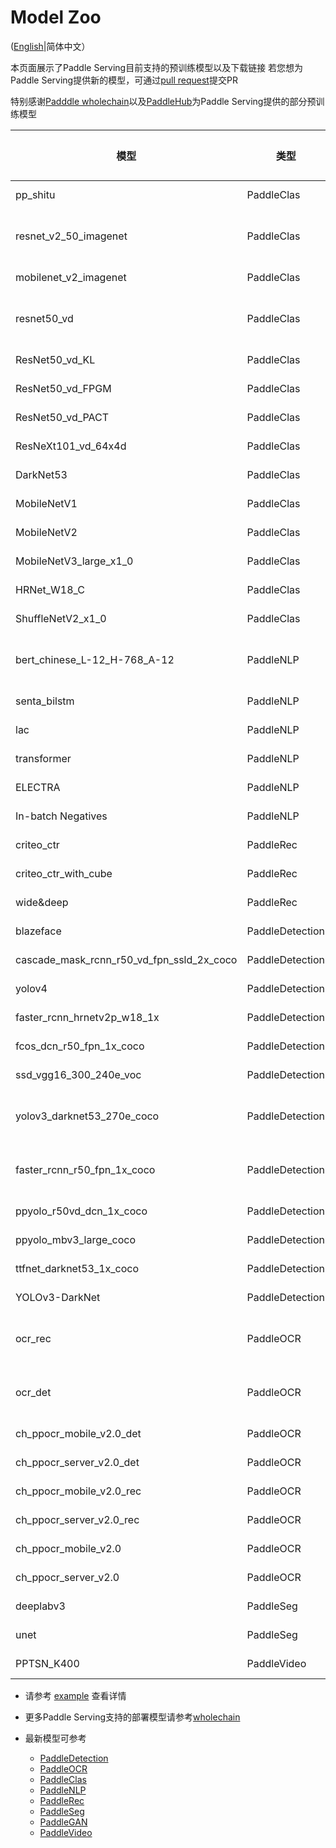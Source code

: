 # Model Zoo

([English](./Model_Zoo_EN.md)|简体中文）

本页面展示了Paddle Serving目前支持的预训练模型以及下载链接
若您想为Paddle Serving提供新的模型，可通过[pull request](https://github.com/PaddlePaddle/Serving/pulls)提交PR

特别感谢[Padddle wholechain](https://www.paddlepaddle.org.cn/wholechain)以及[PaddleHub](https://www.paddlepaddle.org.cn/hub)为Paddle Serving提供的部分预训练模型


| 模型 | 类型 | 示例使用的框架 | 下载 |
| --- | --- | --- | ---- |
| pp_shitu | PaddleClas | [C++ Serving](../examples/C++/PaddleClas/pp_shitu) | [.tar.gz](https://paddle-imagenet-models-name.bj.bcebos.com/dygraph/rec/models/inference/serving/pp_shitu.tar.gz) |
| resnet_v2_50_imagenet | PaddleClas | [C++ Serving](../examples/C++/PaddleClas/resnet_v2_50)</br>[Pipeline Serving](../examples/Pipeline/PaddleClas/ResNet_V2_50) | [.tar.gz](https://paddle-serving.bj.bcebos.com/paddle_hub_models/image/ImageClassification/resnet_v2_50_imagenet.tar.gz) | Pipeline Serving, C++ Serving|
| mobilenet_v2_imagenet | PaddleClas | [C++ Serving](../examples/C++/PaddleClas/mobilenet) | [.tar.gz](https://paddle-serving.bj.bcebos.com/paddle_hub_models/image/ImageClassification/mobilenet_v2_imagenet.tar.gz) |
| resnet50_vd | PaddleClas | [C++ Serving](../examples/C++/PaddleClas/imagenet)</br>[Pipeline Serving](../examples/Pipeline/PaddleClas/ResNet50_vd) | [.tar.gz](https://paddle-serving.bj.bcebos.com/model/ResNet50_vd.tar) |
| ResNet50_vd_KL | PaddleClas | [Pipeline Serving](../examples/Pipeline/PaddleClas/ResNet50_vd_KL) | [.tar](https://paddle-serving.bj.bcebos.com/model/ResNet50_vd_KL.tar) |
| ResNet50_vd_FPGM | PaddleClas | [Pipeline Serving](../examples/Pipeline/PaddleClas/ResNet50_vd_FPGM) | [.tar](https://paddle-serving.bj.bcebos.com/model/ResNet50_vd_FPGM.tar) |
| ResNet50_vd_PACT | PaddleClas | [Pipeline Serving](../examples/Pipeline/PaddleClas/ResNet50_vd_PACT) | [.tar](https://paddle-serving.bj.bcebos.com/model/ResNet50_vd_PACT.tar) |
| ResNeXt101_vd_64x4d | PaddleClas | [Pipeline Serving](../examples/Pipeline/PaddleClas/ResNeXt101_vd_64x4d) | [.tar](https://paddle-serving.bj.bcebos.com/model/ResNeXt101_vd_64x4d.tar) |
| DarkNet53 | PaddleClas | [Pipeline Serving](../examples/Pipeline/PaddleClas/DarkNet53) | [.tar](https://paddle-serving.bj.bcebos.com/model/DarkNet53.tar) |
| MobileNetV1 | PaddleClas | [Pipeline Serving](../examples/Pipeline/PaddleClas/MobileNetV1) | [.tar](https://paddle-serving.bj.bcebos.com/model/MobileNetV1.tar) |
| MobileNetV2 | PaddleClas | [Pipeline Serving](../examples/Pipeline/PaddleClas/MobileNetV2) | [.tar](https://paddle-serving.bj.bcebos.com/model/MobileNetV2.tar) |
| MobileNetV3_large_x1_0 | PaddleClas | [Pipeline Serving](../examples/Pipeline/PaddleClas/MobileNetV3_large_x1_0) | [.tar](https://paddle-serving.bj.bcebos.com/model/MobileNetV3_large_x1_0.tar) |
| HRNet_W18_C | PaddleClas | [Pipeline Serving](../examples/Pipeline/PaddleClas/HRNet_W18_C) | [.tar](https://paddle-serving.bj.bcebos.com/model/HRNet_W18_C.tar) |
| ShuffleNetV2_x1_0 | PaddleClas | [Pipeline Serving](../examples/Pipeline/PaddleClas/ShuffleNetV2_x1_0) | [.tar](https://paddle-serving.bj.bcebos.com/model/ShuffleNetV2_x1_0.tar) |
| bert_chinese_L-12_H-768_A-12 | PaddleNLP | [C++ Serving](../examples/C++/PaddleNLP/bert)</br>[Pipeline Serving](../examples/Pipeline/PaddleNLP/bert) | [.tar.gz](https://paddle-serving.bj.bcebos.com/paddle_hub_models/text/SemanticModel/bert_chinese_L-12_H-768_A-12.tar.gz) |
| senta_bilstm | PaddleNLP | [C++ Serving](../examples/C++/PaddleNLP/senta) | [.tar.gz](https://paddle-serving.bj.bcebos.com/paddle_hub_models/text/SentimentAnalysis/senta_bilstm.tar.gz) |C++ Serving|
| lac | PaddleNLP | [C++ Serving](../examples/C++/PaddleNLP/lac) | [.tar.gz](https://paddle-serving.bj.bcebos.com/paddle_hub_models/text/LexicalAnalysis/lac.tar.gz) |
| transformer | PaddleNLP | [Pipeline Serving](https://github.com/PaddlePaddle/PaddleNLP/blob/develop/examples/machine_translation/transformer/deploy/serving/README.md) | [model](https://github.com/PaddlePaddle/PaddleNLP/tree/develop/examples/machine_translation/transformer) |
| ELECTRA | PaddleNLP | [Pipeline Serving](https://github.com/PaddlePaddle/PaddleNLP/blob/develop/examples/language_model/electra/deploy/serving/README.md) | [model](https://github.com/PaddlePaddle/PaddleNLP/tree/develop/examples/language_model/electra) |
| In-batch Negatives | PaddleNLP | [Pipeline Serving](https://github.com/PaddlePaddle/PaddleNLP/tree/develop/applications/neural_search/recall/in_batch_negative) | [model](https://bj.bcebos.com/v1/paddlenlp/models/inbatch_model.zip) |
| criteo_ctr | PaddleRec | [C++ Serving](../examples/C++/PaddleRec/criteo_ctr) | [.tar.gz](https://paddle-serving.bj.bcebos.com/criteo_ctr_example/criteo_ctr_demo_model.tar.gz) |
| criteo_ctr_with_cube | PaddleRec | [C++ Serving](../examples/C++/PaddleRec/criteo_ctr_with_cube) | [.tar.gz](https://paddle-serving.bj.bcebos.com/unittest/ctr_cube_unittest.tar.gz) |
| wide&deep | PaddleRec | [C++ Serving](https://github.com/PaddlePaddle/PaddleRec/blob/release/2.1.0/doc/serving.md) | [model](https://github.com/PaddlePaddle/PaddleRec/blob/release/2.1.0/models/rank/wide_deep/README.md) |
| blazeface | PaddleDetection | [C++ Serving](../examples/C++/PaddleDetection/blazeface) | [.tar.gz](https://paddle-serving.bj.bcebos.com/paddle_hub_models/image/ObjectDetection/blazeface.tar.gz) |C++ Serving|
| cascade_mask_rcnn_r50_vd_fpn_ssld_2x_coco | PaddleDetection | [C++ Serving](../examples/C++/PaddleDetection/cascade_rcnn) | [.tar.gz](https://paddle-serving.bj.bcebos.com/pddet_demo/cascade_mask_rcnn_r50_vd_fpn_ssld_2x_coco_serving.tar.gz) |
| yolov4 | PaddleDetection | [C++ Serving](../examples/C++/PaddleDetection/yolov4) | [.tar.gz](https://paddle-serving.bj.bcebos.com/paddle_hub_models/image/ObjectDetection/yolov4.tar.gz) |C++ Serving|
| faster_rcnn_hrnetv2p_w18_1x | PaddleDetection | [C++ Serving](../examples/C++/PaddleDetection/faster_rcnn_hrnetv2p_w18_1x) | [.tar.gz](https://paddle-serving.bj.bcebos.com/pddet_demo/faster_rcnn_hrnetv2p_w18_1x.tar.gz) |
| fcos_dcn_r50_fpn_1x_coco | PaddleDetection | [C++ Serving](../examples/C++/PaddleDetection/fcos_dcn_r50_fpn_1x_coco) | [.tar.gz](https://paddle-serving.bj.bcebos.com/pddet_demo/2.0/fcos_dcn_r50_fpn_1x_coco.tar) |
| ssd_vgg16_300_240e_voc | PaddleDetection |  [C++ Serving](../examples/C++/PaddleDetection/ssd_vgg16_300_240e_voc) | [.tar](https://paddle-serving.bj.bcebos.com/pddet_demo/2.0/ssd_vgg16_300_240e_voc.tar) |
| yolov3_darknet53_270e_coco  | PaddleDetection | [C++ Serving](../examples/C++/PaddleDetection/yolov3_darknet53_270e_coco)</br>[Pipeline Serving](../examples/Pipeline/PaddleDetection/yolov3) | [.tar](https://paddle-serving.bj.bcebos.com/pddet_demo/2.0/yolov3_darknet53_270e_coco.tar) |
| faster_rcnn_r50_fpn_1x_coco | PaddleDetection | [C++ Serving](../examples/C++/PaddleDetection/faster_rcnn_r50_fpn_1x_coco)</br>[Pipeline Serving](../examples/Pipeline/PaddleDetection/faster_rcnn) | [.tar](https://paddle-serving.bj.bcebos.com/pddet_demo/2.0/faster_rcnn_r50_fpn_1x_coco.tar) |
| ppyolo_r50vd_dcn_1x_coco | PaddleDetection |  [C++ Serving](../examples/C++/PaddleDetection/ppyolo_r50vd_dcn_1x_coco) | [.tar](https://paddle-serving.bj.bcebos.com/pddet_demo/2.0/ppyolo_r50vd_dcn_1x_coco.tar) |
| ppyolo_mbv3_large_coco | PaddleDetection |  [Pipeline Serving](../examples/Pipeline/PaddleDetection/ppyolo_mbv3) | [.tar](https://paddle-serving.bj.bcebos.com/pddet_demo/2.0/ppyolo_mbv3_large_coco.tar) |
| ttfnet_darknet53_1x_coco | PaddleDetection | [C++ Serving](../examples/C++/PaddleDetection/ttfnet_darknet53_1x_coco) | [.tar](https://paddle-serving.bj.bcebos.com/pddet_demo/ttfnet_darknet53_1x_coco.tar) |
| YOLOv3-DarkNet | PaddleDetection | [C++ Serving](https://github.com/PaddlePaddle/PaddleDetection/tree/release/2.3/deploy/serving) | [.pdparams](https://paddledet.bj.bcebos.com/models/yolov3_darknet53_270e_coco.pdparams)</br>[.yml](https://github.com/PaddlePaddle/PaddleDetection/blob/develop/configs/yolov3/yolov3_darknet53_270e_coco.yml) |
| ocr_rec | PaddleOCR | [C++ Serving](../examples/C++/PaddleOCR/ocr)</br>[Pipeline Serving](../examples/Pipeline/PaddleOCR/ocr) | [.tar.gz](https://paddle-serving.bj.bcebos.com/paddle_hub_models/image/OCR/ocr_rec.tar.gz) |
| ocr_det | PaddleOCR | [C++ Serving](../examples/C++/PaddleOCR/ocr)</br>[Pipeline Serving](../examples/Pipeline/PaddleOCR/ocr) | [.tar.gz](https://paddle-serving.bj.bcebos.com/ocr/ocr_det.tar.gz) |
| ch_ppocr_mobile_v2.0_det | PaddleOCR | [Pipeline Serving](https://github.com/PaddlePaddle/PaddleOCR/blob/release/2.3/deploy/pdserving/README.md) | [model](https://paddleocr.bj.bcebos.com/dygraph_v2.0/ch/ch_ppocr_mobile_v2.0_det_infer.tar)</br>[.yml](https://github.com/PaddlePaddle/PaddleOCR/blob/release/2.3/configs/det/ch_ppocr_v2.0/ch_det_mv3_db_v2.0.yml) |
| ch_ppocr_server_v2.0_det | PaddleOCR | [Pipeline Serving](https://github.com/PaddlePaddle/PaddleOCR/blob/release/2.3/deploy/pdserving/README.md) | [model](https://paddleocr.bj.bcebos.com/dygraph_v2.0/ch/ch_ppocr_server_v2.0_det_infer.tar)</br>[.yml](https://github.com/PaddlePaddle/PaddleOCR/blob/release/2.3/configs/det/ch_ppocr_v2.0/ch_det_res18_db_v2.0.yml) |
| ch_ppocr_mobile_v2.0_rec | PaddleOCR | [Pipeline Serving](https://github.com/PaddlePaddle/PaddleOCR/blob/release/2.3/deploy/pdserving/README.md) | [model](https://paddleocr.bj.bcebos.com/dygraph_v2.0/ch/ch_ppocr_mobile_v2.0_rec_infer.tar)</br>[.yml](https://github.com/PaddlePaddle/PaddleOCR/blob/release/2.3/configs/rec/ch_ppocr_v2.0/rec_chinese_lite_train_v2.0.yml) |
| ch_ppocr_server_v2.0_rec | PaddleOCR | [Pipeline Serving](https://github.com/PaddlePaddle/PaddleOCR/blob/release/2.3/deploy/pdserving/README.md) | [model](https://paddleocr.bj.bcebos.com/dygraph_v2.0/ch/ch_ppocr_server_v2.0_rec_infer.tar)</br>[.yml](https://github.com/PaddlePaddle/PaddleOCR/blob/release/2.3/configs/rec/ch_ppocr_v2.0/rec_chinese_common_train_v2.0.yml) |
| ch_ppocr_mobile_v2.0 | PaddleOCR | [Pipeline Serving](https://github.com/PaddlePaddle/PaddleOCR/blob/release/2.3/deploy/pdserving/README.md) | [model](https://github.com/PaddlePaddle/PaddleOCR) |
| ch_ppocr_server_v2.0 | PaddleOCR | [Pipeline Serving](https://github.com/PaddlePaddle/PaddleOCR/blob/release/2.3/deploy/pdserving/README.md) | [model](https://github.com/PaddlePaddle/PaddleOCR) |
| deeplabv3 | PaddleSeg | [C++ Serving](../examples/C++/PaddleSeg/deeplabv3) | [.tar.gz](https://paddle-serving.bj.bcebos.com/paddle_hub_models/image/ImageSegmentation/deeplabv3.tar.gz) |
| unet | PaddleSeg | [C++ Serving](../examples/C++/PaddleSeg/unet_for_image_seg) | [.tar.gz](https://paddle-serving.bj.bcebos.com/paddle_hub_models/image/ImageSegmentation/unet.tar.gz) |
| PPTSN_K400 | PaddleVideo | [Pipeline Serving](../examples/Pipeline/PaddleVideo/PPTSN_K400) | [model](https://paddle-serving.bj.bcebos.com/model/PaddleVideo/PPTSN_K400.tar) |

- 请参考 [example](../examples) 查看详情

- 更多Paddle Serving支持的部署模型请参考[wholechain](https://www.paddlepaddle.org.cn/wholechain)


- 最新模型可参考
  - [PaddleDetection](https://github.com/PaddlePaddle/PaddleDetection)
  - [PaddleOCR](https://github.com/PaddlePaddle/PaddleOCR) 
  - [PaddleClas](https://github.com/PaddlePaddle/PaddleClas)
  - [PaddleNLP](https://github.com/PaddlePaddle/PaddleNLP)
  - [PaddleRec](https://github.com/PaddlePaddle/PaddleRec)
  - [PaddleSeg](https://github.com/PaddlePaddle/PaddleSeg)
  - [PaddleGAN](https://github.com/PaddlePaddle/PaddleGAN)
  - [PaddleVideo](https://github.com/PaddlePaddle/PaddleVideo)
